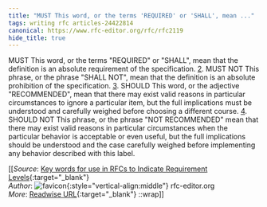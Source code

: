 ```yaml
---
title: "MUST This word, or the terms 'REQUIRED' or 'SHALL', mean ..."
tags: writing rfc articles-24422814
canonical: https://www.rfc-editor.org/rfc/rfc2119
hide_title: true
---
```


MUST This word, or the terms "REQUIRED" or "SHALL", mean that the definition is an absolute requirement of the specification. [2](https://www.rfc-editor.org/rfc/rfc2119#section-2). MUST NOT This phrase, or the phrase "SHALL NOT", mean that the definition is an absolute prohibition of the specification. [3](https://www.rfc-editor.org/rfc/rfc2119#section-3). SHOULD This word, or the adjective "RECOMMENDED", mean that there may exist valid reasons in particular circumstances to ignore a particular item, but the full implications must be understood and carefully weighed before choosing a different course. [4](https://www.rfc-editor.org/rfc/rfc2119#section-4). SHOULD NOT This phrase, or the phrase "NOT RECOMMENDED" mean that there may exist valid reasons in particular circumstances when the particular behavior is acceptable or even useful, but the full implications should be understood and the case carefully weighed before implementing any behavior described with this label.


[[_Source_: [Key words for use in RFCs to Indicate Requirement Levels](https://www.rfc-editor.org/rfc/rfc2119){:target="_blank"}<br>
_Author_: ![favicon](https://s2.googleusercontent.com/s2/favicons?domain=www.rfc-editor.org){:style="vertical-align:middle"} rfc-editor.org<br>
_More_: [Readwise URL](https://readwise.io/open/476588384){:target="_blank"}
::wrap]]